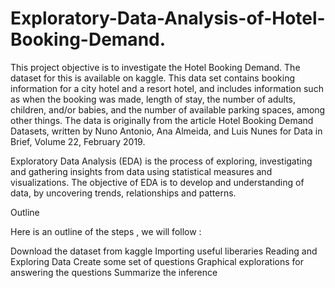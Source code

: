 # Exploratory-Data-Analysis-of-Hotel-Booking-Demand.

This project objective is to investigate the Hotel Booking Demand. The dataset for this is available on kaggle. This data set contains booking information for a city hotel and a resort hotel, and includes information such as when the booking was made, length of stay, the number of adults, children, and/or babies, and the number of available parking spaces, among other things. The data is originally from the article Hotel Booking Demand Datasets, written by Nuno Antonio, Ana Almeida, and Luis Nunes for Data in Brief, Volume 22, February 2019.

Exploratory Data Analysis (EDA) is the process of exploring, investigating and gathering insights from data using statistical measures and visualizations. The objective of EDA is to develop and understanding of data, by uncovering trends, relationships and patterns.

Outline

Here is an outline of the steps , we will follow :

Download the dataset from kaggle
Importing useful liberaries
Reading and Exploring Data
Create some set of questions
Graphical explorations for answering the questions
Summarize the inference
